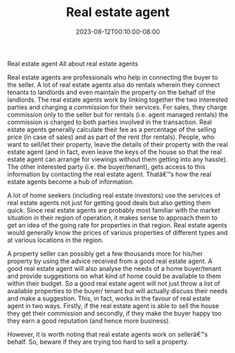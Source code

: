 ﻿---
title: "Real estate agent"
date: 2023-08-12T00:10:00-08:00
description: "real estate Tips for Web Success"
featured_image: "/images/real estate.jpg"
tags: ["real estate"]
---

Real estate agent
All about real estate agents

Real estate agents are professionals who help in connecting the buyer to the seller. A lot of real estate agents also do rentals wherein they connect tenants to landlords and even maintain the property on the behalf of the landlords. The real estate agents work by linking together the two interested parties and charging a commission for their services. For sales, they charge commission only to the seller but for rentals (i.e. agent managed rentals) the commission is charged to both parties involved in the transaction. Real estate agents generally calculate their fee as a percentage of the selling price (in case of sales) and as part of the rent (for rentals). People, who want to sell/let their property, leave the details of their property with the real estate agent (and in fact, even leave the keys of the house so that the real estate agent can arrange for viewings without them getting into any hassle). The other interested party (i.e. the buyer/tenant), gets access to this information by contacting the real estate agent. Thatâ€™s how the real estate agents become a hub of information. 

A lot of home seekers (including real estate investors) use the services of real estate agents not just for getting good deals but also getting them quick. Since real estate agents are probably most familiar with the market situation in their region of operation, it makes sense to approach them to get an idea of the going rate for properties in that region. Real estate agents would generally know the prices of various properties of different types and at various locations in the region. 

A property seller can possibly get a few thousands more for his/her property by using the advice received from a good real estate agent. A good real estate agent will also analyse the needs of a home buyer/tenant and provide suggestions on what kind of home could be available to them within their budget. So a good real estate agent will not just throw a list of available properties to the buyer/ tenant but will actually discuss their needs and make a suggestion. This, in fact, works in the favour of real estate agent in two ways. Firstly, if the real estate agent is able to sell the house they get their commission and secondly, if they make the buyer happy too they earn a good reputation (and hence more business). 

However, it is worth noting that real estate agents work on sellerâ€™s behalf. So, beware if they are trying too hard to sell a property.

